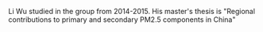 Li Wu studied in the group from 2014-2015. His master's thesis is "Regional contributions to primary and secondary PM2.5 components in China"

